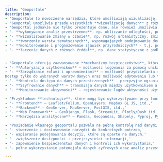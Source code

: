 ```yaml
---
title: "Geoportale"
description: 
- 'Geoportale to nowoczesne narzędzia, które umożliwiają wizualizację, analizę i udostępnianie danych geograficznych w przyjaznej dla użytkownika formie. Dzięki nim nawet skomplikowane zestawy danych przestrzennych stają się łatwe do zrozumienia i wykorzystania. Co ważne, dziś każdy może stworzyć własny geoportal, dostosowany do swoich potrzeb.'
- 'Geoportal umożliwia przede wszystkich **wizualizację danych** z różnorodnych źródeł. Geoportale mogą prezentować szeroki wachlarz informacji przestrzennych: klasyczne mapy topograficzne / środowiskowe / urbanistyczne, zestawy informacji: branżowych / biznesowych / historycznych / tematycznych, wyniki analiz przestrzennych oraz szczegółowe ich reprezentacje geograficzne.'
- 'Geoportal jednakże nie tylko prezentuje dane, ale również umożliwia interaktywną ich analizę, np.'
- '- **wykonywanie analiz przestrzenne**, np. obliczanie odległości, powierzchni, czy identyfikację obszarów spełniających określone kryteria,'
- '- **wizualizowanie zmiany w czasie**, np. rozwój urbanistyczny, zmiany w użytkowaniu gruntów,'
- '- **tworzenie warstw tematycznych**, wspomagających podejmowanie decyzji biznesowych, czy planistycznych.'
- '- **monitorowanie i prognozowanie zjawisk przyrodniczych** - t.j. powodzie, osuwiska, pożary czy rozprzestrzenianie się zanieczyszczeń,'
- '- **łączenie danych z różnych źródeł**, np. dane statystyczne z podkładami mapowymi.'


- 'Geoportale oferują zaawansowane **mechanizmy bezpieczeństwa**, które chronią dane i zapewniają kontrolę nad tym, kto i w jaki sposób ma do nich dostęp. Poniższe rozwiązania gwarantują większa funkcjonalność oraz elastyczność geoportalu i spełnianie wymagań bezpieczeńśtwa oraz ochrony danych osobowych (np. RODO). Kluczowe funkcje bezpieczeństwa to m.in:'
- '- **Autoryzacja użytkowników** – możliwość logowania za pomocą unikalnych danych uwierzytelniających, takich jak hasła, tokeny czy logowanie dwuskładnikowe (2FA),'
- '- **Zarządzanie rolami i uprawnieniami** – możliwość przydzielania różnych poziomów dostępu dla użytkowników lub grup użytkowników:
Dostęp tylko do wybranych warstw danych oraz możliwość edytowania lub tylko przeglądania wybranych treści,'
- '- **Kontrola dostępu do danych przestrzennych** – precyzyjne ograniczenie dostępu do konkretnych obszarów geograficznych. Przykład: pracownicy odpowiedzialni za region A nie mają wglądu w dane dotyczące regionu B,'
- '- **Szyfrowanie danych** – transmisja danych między użytkownikiem a serwerem zabezpieczona protokołami SSL/TLS, co zapewnia poufność przesyłanych informacji,'
- '- **Monitorowanie aktywności** – rejestrowanie logów aktywności użytkowników, co pozwala na analizę dostępu i zapobieganie nieautoryzowanym działaniom.'

- 'Przykładowe **technologie**, które mogą być wykorzystywane przy tworzeniu geoportali, to m.in.:'
- '- **Frontend** – Leaflet/Folium, OpenLayers, Mapbox GL JS, itd.,'
- '- **Backend** – GeoServer, MapServer, PostGIS, itd.,'
- '- **Web Framework** – GeoDjango, Flask, StreamLit, Plotly/Dash itd.,'
- '- **Narzędzia analityczne** – Pandas, Geopandas, Shapely, Pyproj, PySAL itd.'

- 'Posiadanie własnego geoportalu pozwala na pełną kontrolę nad danymi i ich prezentacją. Geoportal umożliwia:'
- '- stworzenie i dostosowanie narzędzi do konkretnych potrzeb,'
- '- wspieranie podejmowania decyzji, które są oparte na danych,'
- '- zwiększenie dostępności i przejrzystości informacji,'
- '- zapewnienie bezpieczeństwa danych i kontroli ich wykorzystania,'
- '- pełne wykorzystanie potencjału danych cyfrowych oraz analiz przestrzennych.'

---
```

